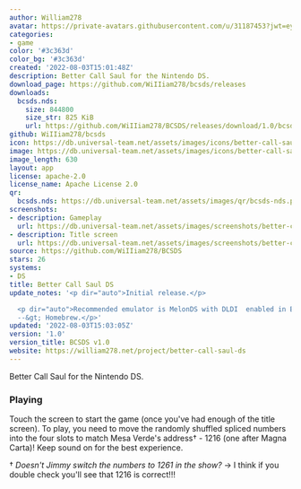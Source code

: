 ```yaml
---
author: William278
avatar: https://private-avatars.githubusercontent.com/u/31187453?jwt=eyJhbGciOiJIUzI1NiIsInR5cCI6IkpXVCJ9.eyJpc3MiOiJnaXRodWIuY29tIiwiYXVkIjoicmF3LmdpdGh1YnVzZXJjb250ZW50LmNvbSIsImtleSI6ImtleTEiLCJleHAiOjE3MzQ2NzY4MDAsIm5iZiI6MTczNDY3NTYwMCwicGF0aCI6Ii91LzMxMTg3NDUzIn0.hoHuUtx7IYQ9KHxYkT2lxCDpJs19w5TdDb2MNbpRUcY&v=4
categories:
- game
color: '#3c363d'
color_bg: '#3c363d'
created: '2022-08-03T15:01:48Z'
description: Better Call Saul for the Nintendo DS.
download_page: https://github.com/WiIIiam278/bcsds/releases
downloads:
  bcsds.nds:
    size: 844800
    size_str: 825 KiB
    url: https://github.com/WiIIiam278/BCSDS/releases/download/1.0/bcsds.nds
github: WiIIiam278/bcsds
icon: https://db.universal-team.net/assets/images/icons/better-call-saul-ds.png
image: https://db.universal-team.net/assets/images/icons/better-call-saul-ds.png
image_length: 630
layout: app
license: apache-2.0
license_name: Apache License 2.0
qr:
  bcsds.nds: https://db.universal-team.net/assets/images/qr/bcsds-nds.png
screenshots:
- description: Gameplay
  url: https://db.universal-team.net/assets/images/screenshots/better-call-saul-ds/gameplay.png
- description: Title screen
  url: https://db.universal-team.net/assets/images/screenshots/better-call-saul-ds/title-screen.png
source: https://github.com/WiIIiam278/BCSDS
stars: 26
systems:
- DS
title: Better Call Saul DS
update_notes: '<p dir="auto">Initial release.</p>

  <p dir="auto">Recommended emulator is MelonDS with DLDI  enabled in Emulation Settings
  --&gt; Homebrew.</p>'
updated: '2022-08-03T15:03:05Z'
version: '1.0'
version_title: BCSDS v1.0
website: https://william278.net/project/better-call-saul-ds
---
```

Better Call Saul for the Nintendo DS.

### Playing
Touch the screen to start the game (once you've had enough of the title screen). To play, you need to move the randomly shuffled spliced numbers into the four slots to match Mesa Verde's address&dagger; - 1216 (one after Magna Carta)! Keep sound on for the best experience.

&dagger; *Doesn't Jimmy switch the numbers to 1261 in the show?* → I think if you double check you'll see that 1216 is correct!!!